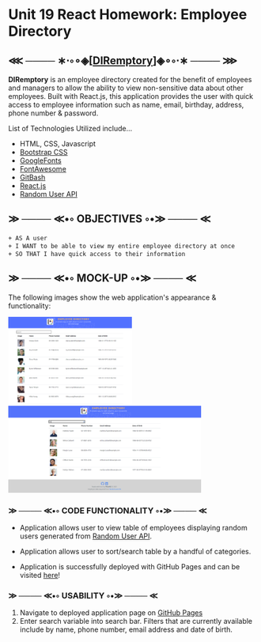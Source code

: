 # Unit 19 React Homework: Employee Directory

## ⋘ ──── ∗⋅◦∘◈\[[DIRemptory](https://missng-git.github.io/DIRemptory)\]◈∘◦⋅∗ ──── ⋙

**DIRemptory** is an employee directory created for the benefit of employees and managers to allow the ability to view non-sensitive data about other employees. Built with React.js, this application provides the user with quick access to employee information such as name, email, birthday, address, phone number & password.

List of Technologies Utilized include...

- HTML, CSS, Javascript
- [Bootstrap CSS](https://getbootstrap.com/)
- [GoogleFonts](https://fonts.google.com/)
- [FontAwesome](https://fontawesome.com/)
- [GitBash](https://gitforwindows.org/)
- [React.js](https://reactjs.org/)
- [Random User API](https://randomuser.me/)

## ≫ ──── ≪•◦ OBJECTIVES ◦•≫ ──── ≪

```
+ AS A user
+ I WANT to be able to view my entire employee directory at once
+ SO THAT I have quick access to their information
```

## ≫ ──── ≪•◦ MOCK-UP ◦•≫ ──── ≪

The following images show the web application's appearance & functionality:

<p float="left">
    <img src="./public/assets/img/capture.png" alt="DIRemptory" width="250" style="margin-right: 10px;" />
    <img src="./public/assets/img/capture-2.png" alt="DIRemptory Search" width="390" style="margin-right: 10px;" />
</p>

### ≫ ──── ≪•◦ CODE FUNCTIONALITY ◦•≫ ──── ≪

- Application allows user to view table of employees displaying random users generated from [Random User API](https://randomuser.me/).

- Application allows user to sort/search table by a handful of categories.

- Application is successfully deployed with GitHub Pages and can be visited [here](https://missng-git.github.io/DIRemptory)!

### ≫ ──── ≪•◦ USABILITY ◦•≫ ──── ≪

1. Navigate to deployed application page on [GitHub Pages](https://missng-git.github.io/DIRemptory)
2. Enter search variable into search bar. Filters that are currently available include by name, phone number, email address and date of birth.
